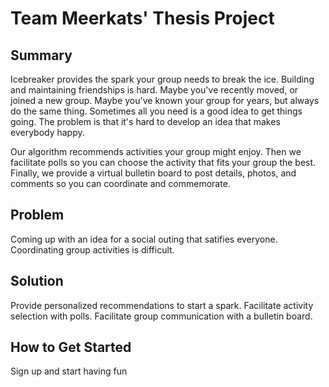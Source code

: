 # Team Meerkats' Thesis Project #

## Summary ##

  Icebreaker provides the spark your group needs to break the ice. Building and maintaining friendships is hard. Maybe you've recently moved, or joined a new group. Maybe you've known your group for years, but always do the same thing. Sometimes all you need is a good idea to get things going. The problem is that it's hard to develop an idea that makes everybody happy.

  Our algorithm recommends activities your group might enjoy. Then we facilitate polls so you can choose the activity that fits your group the best. Finally, we provide a virtual bulletin board to post details, photos, and comments so you can coordinate and commemorate.

## Problem ##

  Coming up with an idea for a social outing that satifies everyone.
  Coordinating group activities is difficult.

## Solution ##

  Provide personalized recommendations to start a spark.
  Facilitate activity selection with polls.
  Facilitate group communication with a bulletin board.

## How to Get Started ##

  Sign up and start having fun
